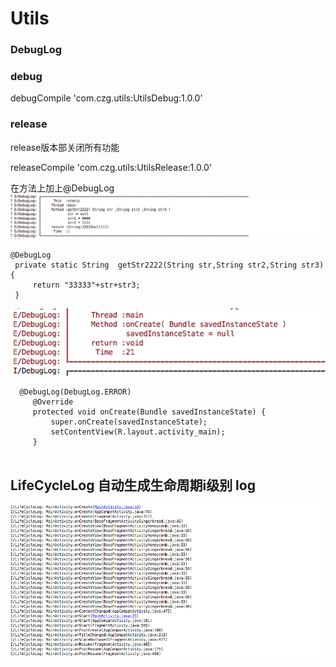 # Utils
### DebugLog

### debug

debugCompile 'com.czg.utils:UtilsDebug:1.0.0' 
### release
 release版本部关闭所有功能

releaseCompile  'com.czg.utils:UtilsRelease:1.0.0' 


在方法上加上@DebugLog 
![Image text](https://github.com/781015928/Utils/blob/master/snapshot/SNAPSHOT_1.png)
   ``` 
  @DebugLog
    private static String  getStr2222(String str,String str2,String str3){
        return "33333"+str+str3;
    }

```
![Image text](https://github.com/781015928/Utils/blob/master/snapshot/SNAPSHOT_2.png)
 ```
   @DebugLog(DebugLog.ERROR)
      @Override
      protected void onCreate(Bundle savedInstanceState) {
          super.onCreate(savedInstanceState);
          setContentView(R.layout.activity_main);
      }
  
 ```
 
 
## LifeCycleLog 自动生成生命周期i级别 log
![Image text](https://github.com/781015928/Utils/blob/master/snapshot/SNAPSHOT_3.png)
 